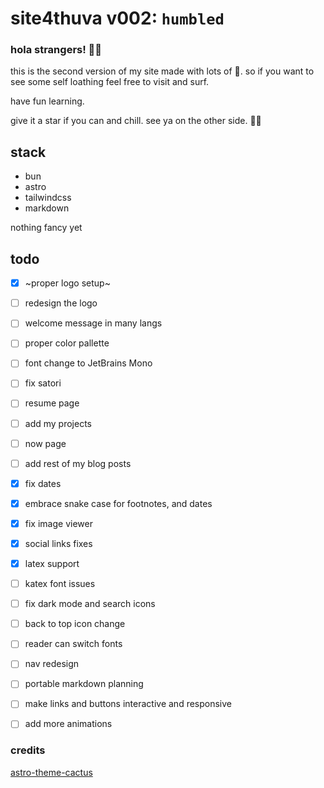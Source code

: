 # site4thuva v002: `humbled`

### hola strangers! 👋🏽

this is the second version of my site made with lots of 🖤. so if you want to see some self loathing feel free to visit and surf.

have fun learning.

give it a star if you can and chill.
see ya on the other side. ✌🏽

## stack

- bun
- astro
- tailwindcss
- markdown

nothing fancy yet

## todo

- [x] ~proper logo setup~
- [ ] redesign the logo
- [ ] welcome message in many langs
- [ ] proper color pallette
- [ ] font change to JetBrains Mono
- [ ] fix satori
- [ ] resume page
- [ ] add my projects
- [ ] now page
- [ ] add rest of my blog posts
- [x] fix dates
- [x] embrace snake case for footnotes, and dates
- [x] fix image viewer
- [x] social links fixes
- [x] latex support
- [ ] katex font issues
- [ ] fix dark mode and search icons
- [ ] back to top icon change
- [ ] reader can switch fonts
- [ ] nav redesign

- [ ] portable markdown planning
- [ ] make links and buttons interactive and responsive
- [ ] add more animations

### credits

[astro-theme-cactus](https://github.com/chrismwilliams/astro-theme-cactus)
